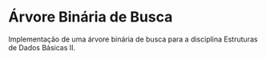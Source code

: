 # Árvore Binária de Busca
Implementação de uma árvore binária de busca para a disciplina Estruturas de Dados Básicas II.
